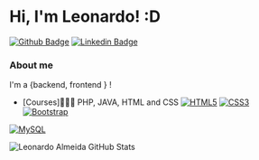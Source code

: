 # Hi, I'm Leonardo! :D

[![Github Badge](https://img.shields.io/badge/-Github-000?style=flat-square&logo=Github&logoColor=white&link=https://github.com/leoalmeidasa)](https://github.com/leoalmeidasa)
[![Linkedin Badge](https://img.shields.io/badge/-LinkedIn-blue?style=flat-square&logo=Linkedin&logoColor=white&link=https://www.linkedin.com/in/leonardo-almeida-67bba4142/)](https://www.linkedin.com/in/leonardo-almeida-67bba4142/)

### About me
I'm a {backend, frontend } !

- [Courses]👨🏼‍🏫 PHP, JAVA, HTML and CSS
[![HTML5](https://img.shields.io/badge/-HTML5-E34F26?style=flat-square&logo=html5&logoColor=white&link=https://github.com/LuizCarlosAbbott/)](https://github.com/LuizCarlosAbbott/)
[![CSS3](https://img.shields.io/badge/-CSS3-1572B6?style=flat-square&logo=css3&link=https://github.com/LuizCarlosAbbott/)](https://github.com/LuizCarlosAbbott/)
[![Bootstrap](https://img.shields.io/badge/-Bootstrap-563D7C?style=flat-square&logo=bootstrap&link=https://github.com/LuizCarlosAbbott/)](https://github.com/LuizCarlosAbbott/)

[![MySQL](https://img.shields.io/badge/-MySQL-black?style=flat-square&logo=mysql&logoColor=white&link=https://github.com/LuizCarlosAbbott/)](https://github.com/LuizCarlosAbbott/)

![Leonardo Almeida GitHub Stats](https://github-readme-stats.vercel.app/api?username=leoalmeidasa&show_icons=true)
